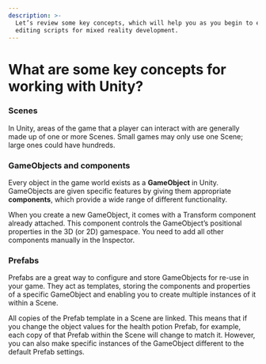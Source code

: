 ```yaml
---
description: >-
  Let’s review some key concepts, which will help you as you begin to explore
  editing scripts for mixed reality development.
---
```


# What are some key concepts for working with Unity?

### Scenes

In Unity, areas of the game that a player can interact with are generally made up of one or more Scenes. Small games may only use one Scene; large ones could have hundreds.

### GameObjects and components

Every object in the game world exists as a **GameObject** in Unity. GameObjects are given specific features by giving them appropriate **components**, which provide a wide range of different functionality. 

When you create a new GameObject, it comes with a Transform component already attached. This component controls the GameObject’s positional properties in the 3D \(or 2D\) gamespace. You need to add all other components manually in the Inspector.

### Prefabs

Prefabs are a great way to configure and store GameObjects for re-use in your game. They act as templates, storing the components and properties of a specific GameObject and enabling you to create multiple instances of it within a Scene.

All copies of the Prefab template in a Scene are linked. This means that if you change the object values for the health potion Prefab, for example, each copy of that Prefab within the Scene will change to match it. However, you can also make specific instances of the GameObject different to the default Prefab settings.



